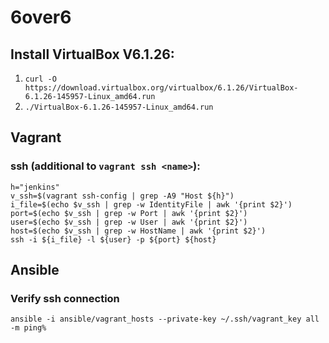 # 6over6

## Install VirtualBox V6.1.26:

1. `curl -O https://download.virtualbox.org/virtualbox/6.1.26/VirtualBox-6.1.26-145957-Linux_amd64.run`
2. `./VirtualBox-6.1.26-145957-Linux_amd64.run`

## Vagrant 
### ssh (additional to `vagrant ssh <name>`):
    h="jenkins"
    v_ssh=$(vagrant ssh-config | grep -A9 "Host ${h}")
    i_file=$(echo $v_ssh | grep -w IdentityFile | awk '{print $2}')
    port=$(echo $v_ssh | grep -w Port | awk '{print $2}')
    user=$(echo $v_ssh | grep -w User | awk '{print $2}')
    host=$(echo $v_ssh | grep -w HostName | awk '{print $2}')
    ssh -i ${i_file} -l ${user} -p ${port} ${host}


## Ansible
### Verify ssh connection
    ansible -i ansible/vagrant_hosts --private-key ~/.ssh/vagrant_key all -m ping%                         
